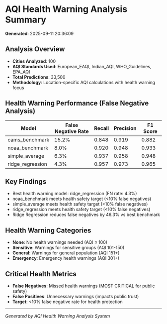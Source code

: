# AQI Health Warning Analysis Summary

**Generated**: 2025-09-11 20:36:09

## Analysis Overview
- **Cities Analyzed**: 100
- **AQI Standards Used**: European_EAQI, Indian_AQI, WHO_Guidelines, EPA_AQI
- **Total Predictions**: 33,500
- **Methodology**: Location-specific AQI calculations with health warning focus

## Health Warning Performance (False Negative Analysis)

| Model | False Negative Rate | Recall | Precision | F1 Score |
|-------|-------------------|--------|-----------|----------|
| cams_benchmark | 15.2% | 0.848 | 0.919 | 0.882 |
| noaa_benchmark | 8.0% | 0.920 | 0.948 | 0.933 |
| simple_average | 6.3% | 0.937 | 0.958 | 0.948 |
| ridge_regression | 4.3% | 0.957 | 0.973 | 0.965 |


## Key Findings
- Best health warning model: ridge_regression (FN rate: 4.3%)
- noaa_benchmark meets health safety target (<10% false negatives)
- simple_average meets health safety target (<10% false negatives)
- ridge_regression meets health safety target (<10% false negatives)
- Ridge Regression reduces false negatives by 46.3% vs best benchmark


## Health Warning Categories
- **None**: No health warnings needed (AQI ≤ 100)
- **Sensitive**: Warnings for sensitive groups (AQI 101-150)
- **General**: Warnings for general population (AQI 151+)
- **Emergency**: Emergency health warnings (AQI 301+)

## Critical Health Metrics
- **False Negatives**: Missed health warnings (MOST CRITICAL for public safety)
- **False Positives**: Unnecessary warnings (impacts public trust)
- **Target**: <10% false negative rate for health protection

---
*Generated by AQI Health Warning Analysis System*
